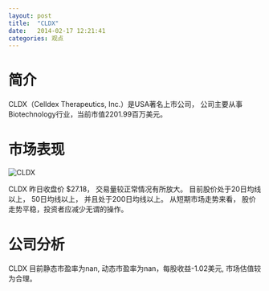 ```yaml
---
layout: post
title:  "CLDX"
date:   2014-02-17 12:21:41
categories: 观点
---
```


# 简介
CLDX（Celldex Therapeutics, Inc.）是USA著名上市公司，
公司主要从事Biotechnology行业，当前市值2201.99百万美元。

# 市场表现

![CLDX](http://finviz.com/chart.ashx?t=CLDX&ty=c&ta=1&p=d&s=l)

CLDX 昨日收盘价 $27.18，
交易量较正常情况有所放大。
目前股价处于20日均线以上，
50日均线以上，
并且处于200日均线以上。
从短期市场走势来看，
股价走势平稳，投资者应减少无谓的操作。

# 公司分析
CLDX 目前静态市盈率为nan, 动态市盈率为nan，每股收益-1.02美元,
市场估值较为合理。
